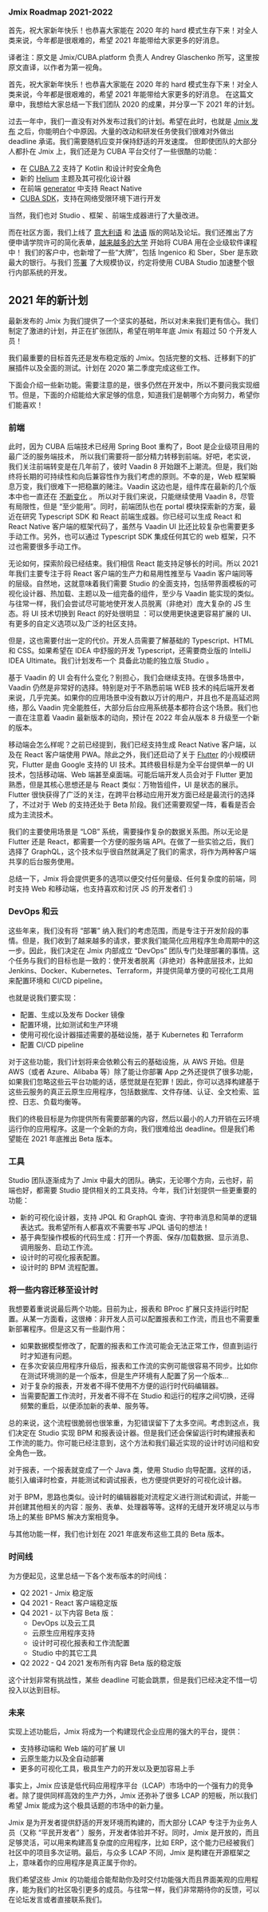 ### Jmix Roadmap 2021-2022

首先，祝大家新年快乐！也恭喜大家能在 2020 年的 hard 模式生存下来！对全人类来说，今年都是很艰难的，希望 2021 年能带给大家更多的好消息。

译者注：原文是 Jmix/CUBA.platform 负责人 Andrey Glaschenko 所写，这里按原文直译，以作者为第一视角。

首先，祝大家新年快乐！也恭喜大家能在 2020 年的 hard 模式生存下来！对全人类来说，今年都是很艰难的，希望 2021 年能带给大家更多的好消息。
在这篇文章中，我想给大家总结一下我们团队 2020 的成果，并分享一下 2021 年的计划。


过去一年中，我们一直没有对外发布过我们的计划。希望在此时，也就是 [Jmix 发布](https://www.cuba-platform.cn/blog/jmix-the-future-of-cuba-platform/) 之后，你能明白个中原因。大量的改动和研发任务使我们很难对外做出 deadline 承诺。我们需要随机应变并保持舒适的开发速度。
但即使团队的大部分人都扑在 Jmix 上，我们还是为 CUBA 平台交付了一些很酷的功能：

-   在 [CUBA 7.2](https://www.cuba-platform.cn/blog/CUBA7.2-what'sNew/) 支持了 Kotlin 和设计时安全角色
-   新的 [Helium](https://www.cuba-platform.cn/blog/helium-announce/) 主题及其可视化设计器
-   在前端 [generator](https://www.cuba-platform.com/discuss/t/frontend-20-1-beta-published/12275/10) 中支持 React Native
-   [CUBA SDK](https://www.cuba-platform.cn/blog/development-in-isolated-network/)，支持在网络受限环境下进行开发

当然，我们也对 Studio 、框架 、前端生成器进行了大量改进。

而在社区方面，我们上线了 [意大利语](https://www.cuba-platform.it/) 和 [法语](https://www.cuba-platform.fr/) 版的网站及论坛。我们还推出了方便申请学院许可的简化表单，[越来越多的大学](https://www.cuba-platform.cn/blog/cuba-platform-helping-it-education/) 开始将 CUBA 用在企业级软件课程中！
我们的客户中，也新增了一些“大牌”，包括 Ingenico 和 Sber，Sber 是东欧最大的银行。与我们 [签署](https://www.sberbank.ru/en/press_center/all/article?newsID=1ffbb179-f30e-4a14-b230-c04d38123fe5&blockID=1539&regionID=77&lang=en&type=NEWS) 了大规模协议，约定将使用 CUBA Studio 加速整个银行内部系统的开发。


## 2021 年的新计划

最新发布的 Jmix 为我们提供了一个坚实的基础，所以对未来我们更有信心。我们制定了激进的计划，并正在扩张团队，希望在明年年底 Jmix 有超过 50 个开发人员！

我们最重要的目标首先还是发布稳定版的 Jmix。包括完整的文档、迁移剩下的扩展插件以及全面的测试。计划在 2020 第二季度完成这些工作。


下面会介绍一些新功能。需要注意的是，很多仍然在开发中，所以不要问我实现细节。但是，下面的介绍能给大家足够的信息，知道我们是朝哪个方向努力，希望你们能喜欢！

### 前端


此时，因为 CUBA 后端技术已经用 Spring Boot 重构了，Boot 是企业级项目用的最广泛的服务端技术，  所以我们需要将一部分精力转移到前端。好吧，老实说，我们关注前端转变是在几年前了，彼时 Vaadin 8 开始跟不上潮流。但是，我们始终将长期的可持续性和向后兼容性作为我们考虑的原则。不幸的是，Web 框架瞬息万变，我们很难下一把稳赢的赌注。Vaadin 这边也是，组件库在最新的几个版本中也一直还在 [不断变化](https://www.cuba-platform.cn/blog/vaadin-10-evaluation/) 。
所以对于我们来说，只能继续使用 Vaadin 8，尽管有局限性，但是 “至少能用”。同时，前端团队也在 portal 模块探索新的方案，最近在研究 Typescript SDK 和 React 前端生成器。你已经可以生成 React 和 React Native 客户端的框架代码了，虽然与 Vaadin UI 比还比较复杂也需要更多手动工作。另外，也可以通过 Typescript SDK 集成任何其它的 web 框架，只不过也需要很多手动工作。

无论如何，探索阶段已经结束。我们相信 React 能支持足够长的时间。所以 2021 年我们主要专注于将 React 客户端的生产力和易用性推至与 Vaadin 客户端同等的层级。自然地，这就意味着我们需要 Studio 的全面支持，包括带界面模板的可视化设计器、热加载、主题以及一组完备的组件，至少与 Vaadin 能实现的类似。与往常一样，我们会尝试尽可能地使开发人员脱离（非绝对）庞大复杂的 JS 生态。将 UI 技术切换到 React 的好处很明显 ：可以使用更快速更容易扩展的 UI、有更多的自定义选项以及广泛的社区支持。

但是，这也需要付出一定的代价。开发人员需要了解基础的 Typescript、HTML 和 CSS。如果希望在 IDEA 中舒服的开发 Typescript，还需要商业版的 IntelliJ IDEA Ultimate。我们计划发布一个 具备此功能的独立版 Studio 。


基于 Vaadin 的 UI 会有什么变化？别担心，我们会继续支持。在很多场景中，Vaadin 仍然是非常好的选择。特别是对于不熟悉前端 WEB 技术的纯后端开发者来说，几乎完美。如果你的应用场景中没有数以万计的用户，并且也不是高延迟网络，那么 Vaadin 完全能胜任，大部分后台应用系统基本都符合这个场景。我们也一直在注意着 Vaadin 最新版本的动向，预计在 2022 年会从版本 8 升级至一个新的版本。


移动端会怎么样呢？之前已经提到，我们已经支持生成 React Native 客户端，以及在 React 客户端使用 PWA。除此之外，我们还启动了关于 [Flutter](https://flutter.dev/) 的小规模研究，Flutter 是由 Google 支持的 UI 技术。其终极目标是为全平台提供单一的 UI 技术，包括移动端、Web 端甚至桌面端。可能后端开发人员会对于 Flutter 更加熟悉，但是其核心思想还是与 React 类似：万物皆组件，UI 是状态的展示。
Flutter 很快获得了广泛的关注，在跨平台移动应用开发方面已经是最流行的选择了，不过对于 Web 的支持还处于 Beta 阶段。我们还需要观望一阵，看看是否会成为主流技术。

我们的主要使用场景是 “LOB” 系统，需要操作复杂的数据关系图。所以无论是 Flutter 还是 React，都需要一个方便的服务端 API。在做了一些实验之后，我们选择了 GraphQL，这个技术似乎很自然就满足了我们的需求，将作为两种客户端共享的后台服务使用。

总结一下，Jmix 将会提供更多的选项以便交付任何量级、任何复杂度的前端，同时支持 Web 和移动端，也支持喜欢和讨厌 JS 的开发者们 :)


### DevOps 和云


这些年来，我们没有将 “部署” 纳入我们的考虑范围，而是专注于开发阶段的事情。但是，我们收到了越来越多的请求，要求我们能简化应用程序生命周期中的这一步。因此，我们决定在 Jmix 内部成立 “DevOps” 团队专门处理部署的事情。这个任务与我们的目标也是一致的：使开发者脱离（非绝对）各种底层技术，比如 Jenkins、Docker、Kubernetes、Terraform，并提供简单方便的可视化工具用来配置环境和 CI/CD pipeline。

也就是说我们要实现：

-   配置、生成以及发布 Docker 镜像
-   配置环境，比如测试和生产环境
-   使用可视化设计器描述需要的基础设施，基于 Kubernetes 和 Terraform
-   配置 CI/CD pipeline

对于这些功能，我们计划将来会依赖公有云的基础设施，从 AWS 开始。但是 AWS（或者 Azure、Alibaba 等）除了能让你部署 App 之外还提供了很多功能，如果我们忽略这些云平台功能的话，感觉就是在犯罪！因此，你可以选择构建基于这些云服务的真正云原生应用程序，包括数据库、文件存储、认证、全文检索、监控、日志、负载均衡等。

我们的终极目标是为你提供所有需要部署的内容，然后以最小的人力开销在云环境运行你的应用程序。这是一个全新的方向，我们很难给出 deadline。但是我们希望能在 2021 年底推出 Beta 版本。

### 工具

Studio 团队逐渐成为了 Jmix 中最大的团队。确实，无论哪个方向，云也好，前端也好，都需要 Studio 提供相关的工具支持。今年，我们计划提供一些更重要的功能：

-   新的可视化设计器，支持 JPQL 和 GraphQL 查询、字符串消息和简单的逻辑表达式。我希望所有人都喜欢不需要书写 JPQL 语句的想法！
-   基于典型操作模板的代码生成：打开一个界面、保存/加载数据、显示消息、调用服务、启动工作流。
-   设计时的可视化报表配置。
-   设计时的 BPM 流程配置。


### 将一些内容迁移至设计时

我想要着重说说最后两个功能。目前为止，报表和 BProc 扩展只支持运行时配置。从某一方面看，这很棒：非开发人员可以配置报表和工作流，而且也不需要重新部署程序。但是这又有一些副作用：

-   如果数据模型修改了，配置的报表和工作流可能会无法正常工作，但直到运行时才知道有问题。
-   在多次安装应用程序升级后，报表和工作流的实例可能很容易不同步。比如你在测试环境测的是一个版本，但是生产环境有人配置了另一个版本...
-   对于复杂的报表，开发者不得不使用不方便的运行时代码编辑器。
-   当需要配置工作流时，开发者不得不在 Studio 和运行的程序之间切换，还得频繁的重启，以便添加新的表单、服务等。

总的来说，这个流程很脆弱也很笨重，为犯错误留下了太多空间。考虑到这点，我们决定在 Studio 实现 BPM 和报表设计器。但是我们还会保留运行时构建报表和工作流的能力。你可能已经注意到，这个方法和我们最近实现的设计时访问组和安全角色一致。

对于报表，一个报表就变成了一个 Java 类，使用 Studio 向导配置。这样的话，能引入编译时检查，并能测试和调试报表，也方便提供更好的可视化设计器。

对于 BPM，思路也类似。设计时的编辑器能对流程定义进行测试和调试，并能一并创建其他相关的内容：服务、表单、处理器等等。这样的无缝开发环境足以与市场上的某些 BPMS 解决方案相竞争。

与其他功能一样，我们也计划在 2021 年底发布这些工具的 Beta 版本。

### 时间线

为方便起见，这里总结一下各个发布版本的时间线：


-   Q2 2021 - Jmix 稳定版
-   Q4 2021 - React 客户端稳定版
-   Q4 2021 - 以下内容 Beta 版：
    -   DevOps 以及云工具
    -   云原生应用程序支持
    -   设计时可视化报表和工作流配置
    -   Studio 中的其它工具
-   Q2 2022 - Q4 2021 发布所有内容 Beta 版的稳定版

这个计划非常有挑战性，某些 deadline 可能会跳票，但是我们已经决定不惜一切投入以达到目标。


### 未来

实现上述功能后，Jmix 将成为一个构建现代企业应用的强大的平台，提供：

-   支持移动端和 Web 端的可扩展 UI
-   云原生能力以及全自动部署
-   更多的可视化工具，极具生产力的开发以及更加容易上手


事实上，Jmix 应该是低代码应用程序平台（LCAP）市场中的一个强有力的竞争者。除了提供同样高效的生产力外，Jmix 还弥补了很多 LCAP 的短板，所以我们希望 Jmix 能成为这个极具话题的市场中的新力量。

Jmix 是为开发者提供舒适的开发环境而构建的，而大部分 LCAP 专注于为业务人员（又称 “平民开发者” ）服务，开发者体验并不好。同时，Jmix 是开放的，而且足够灵活，可以用来构建高复杂度的应用程序，比如 ERP，这个能力已经被我们社区中的项目多次证明。最后，与众多 LCAP 不同，Jmix 是构建在开源框架之上，意味着你的应用程序是真正属于你的。

我们希望这些 Jmix 的功能组合能帮助你及时交付功能强大而且界面美观的应用程序，能为我们的社区吸引更多的成员。与往常一样，我们非常期待你的反馈，可以在论坛发言或者直接联系我们。
